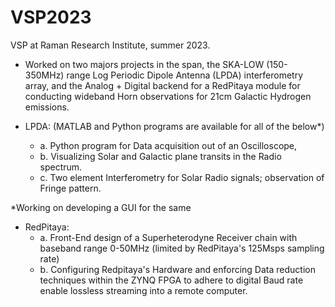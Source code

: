 # VSP2023

VSP at Raman Research Institute, summer 2023.

- Worked on two majors projects in the span, the SKA-LOW (150-350MHz) range Log Periodic Dipole Antenna (LPDA) interferometry array, and the Analog + Digital backend for a RedPitaya module for conducting wideband Horn observations for 21cm Galactic Hydrogen emissions.

- LPDA: (MATLAB and Python programs are available for all of the below*)
  - a. Python program for Data acquisition out of an Oscilloscope,
  -  b. Visualizing Solar and Galactic plane transits in the Radio spectrum.  
  -   c. Two element Interferometry for Solar Radio signals; observation of Fringe pattern. 

*Working on developing a GUI for the same

- RedPitaya:
  - a. Front-End design of a Superheterodyne Receiver chain with baseband range 0-50MHz (limited by RedPitaya's 125Msps sampling rate)
  - b. Configuring Redpitaya's Hardware and enforcing Data reduction techniques within the ZYNQ FPGA to adhere to digital Baud rate enable lossless streaming into           a remote computer.

